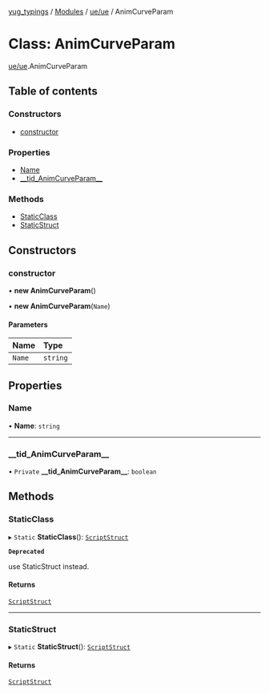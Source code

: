 [yug_typings](../README.md) / [Modules](../modules.md) / [ue/ue](../modules/ue_ue.md) / AnimCurveParam

# Class: AnimCurveParam

[ue/ue](../modules/ue_ue.md).AnimCurveParam

## Table of contents

### Constructors

- [constructor](ue_ue.AnimCurveParam.md#constructor)

### Properties

- [Name](ue_ue.AnimCurveParam.md#name)
- [\_\_tid\_AnimCurveParam\_\_](ue_ue.AnimCurveParam.md#__tid_animcurveparam__)

### Methods

- [StaticClass](ue_ue.AnimCurveParam.md#staticclass)
- [StaticStruct](ue_ue.AnimCurveParam.md#staticstruct)

## Constructors

### constructor

• **new AnimCurveParam**()

• **new AnimCurveParam**(`Name`)

#### Parameters

| Name | Type |
| :------ | :------ |
| `Name` | `string` |

## Properties

### Name

• **Name**: `string`

___

### \_\_tid\_AnimCurveParam\_\_

• `Private` **\_\_tid\_AnimCurveParam\_\_**: `boolean`

## Methods

### StaticClass

▸ `Static` **StaticClass**(): [`ScriptStruct`](ue_ue.ScriptStruct.md)

**`Deprecated`**

use StaticStruct instead.

#### Returns

[`ScriptStruct`](ue_ue.ScriptStruct.md)

___

### StaticStruct

▸ `Static` **StaticStruct**(): [`ScriptStruct`](ue_ue.ScriptStruct.md)

#### Returns

[`ScriptStruct`](ue_ue.ScriptStruct.md)
